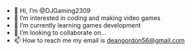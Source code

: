 - 👋 Hi, I’m @DJGaming2309
- 👀 I’m interested in coding and making video games
- 🌱 I’m currently learning games development
- 💞️ I’m looking to collaborate on...
- 📫 How to reach me my email is deangordon56@gmail.com

<!---
DJGaming2309/DJGaming2309 is a ✨ special ✨ repository because its `README.md` (this file) appears on your GitHub profile.
You can click the Preview link to take a look at your changes.
--->
